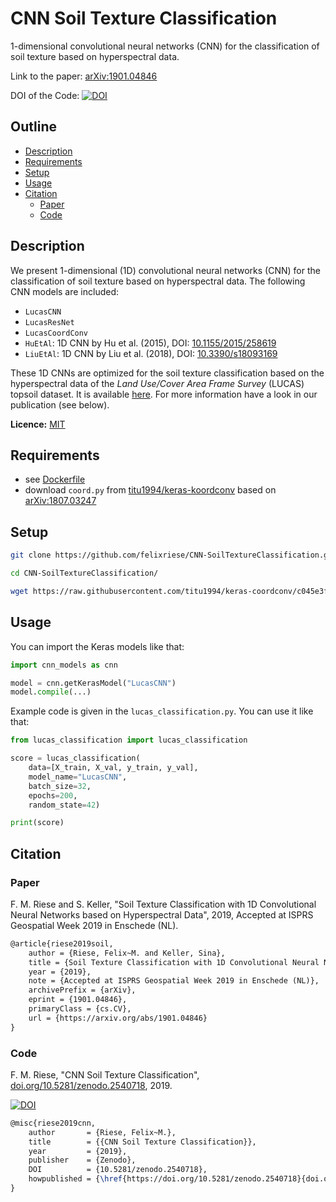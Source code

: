 # CNN Soil Texture Classification

1-dimensional convolutional neural networks (CNN) for the classification of soil texture based on hyperspectral data.

Link to the paper: [arXiv:1901.04846](https://arxiv.org/abs/1901.04846)

DOI of the Code: [![DOI](https://zenodo.org/badge/DOI/10.5281/zenodo.2540718.svg)](https://doi.org/10.5281/zenodo.2540718)

## Outline

* [Description](#description)
* [Requirements](#requirements)
* [Setup](#setup)
* [Usage](#usage)
* [Citation](#citation)
  * [Paper](#paper)
  * [Code](#code)

## Description

We present 1-dimensional (1D) convolutional neural networks (CNN) for the classification of soil texture based on hyperspectral data. The following CNN models are included:

* `LucasCNN`
* `LucasResNet`
* `LucasCoordConv`
* `HuEtAl`: 1D CNN by Hu et al. (2015), DOI: [10.1155/2015/258619](http://dx.doi.org/10.1155/2015/258619)
* `LiuEtAl`: 1D CNN by Liu et al. (2018), DOI: [10.3390/s18093169](https://dx.doi.org/10.3390%2Fs18093169)

These 1D CNNs are optimized for the soil texture classification based on the hyperspectral data of the *Land Use/Cover Area Frame Survey* (LUCAS) topsoil dataset. It is available [here](https://esdac.jrc.ec.europa.eu/projects/lucas). For more information have a look in our publication (see below).

**Licence:** [MIT](LICENSE)

## Requirements

* see [Dockerfile](Dockerfile)
* download `coord.py` from [titu1994/keras-koordconv](https://github.com/titu1994/keras-coordconv) based on [arXiv:1807.03247](https://arxiv.org/abs/1807.03247)

## Setup

```bash
git clone https://github.com/felixriese/CNN-SoilTextureClassification.git

cd CNN-SoilTextureClassification/

wget https://raw.githubusercontent.com/titu1994/keras-coordconv/c045e3f1ff7dabd4060f515e4b900263eddf1723/coord.py .
```

## Usage

You can import the Keras models like that:

```python
import cnn_models as cnn

model = cnn.getKerasModel("LucasCNN")
model.compile(...)

```

Example code is given in the `lucas_classification.py`. You can use it like that:

```python
from lucas_classification import lucas_classification

score = lucas_classification(
    data=[X_train, X_val, y_train, y_val],
    model_name="LucasCNN",
    batch_size=32,
    epochs=200,
    random_state=42)

print(score)
```

## Citation

### Paper

F. M. Riese and S. Keller, "Soil Texture Classification with 1D Convolutional Neural Networks based on Hyperspectral Data", 2019, Accepted at ISPRS Geospatial Week 2019 in Enschede (NL).

```tex
@article{riese2019soil,
    author = {Riese, Felix~M. and Keller, Sina},
    title = {Soil Texture Classification with 1D Convolutional Neural Networks based on Hyperspectral Data},
    year = {2019},
    note = {Accepted at ISPRS Geospatial Week 2019 in Enschede (NL)},
    archivePrefix = {arXiv},
    eprint = {1901.04846},
    primaryClass = {cs.CV},
    url = {https://arxiv.org/abs/1901.04846}
}
```

### Code

F. M. Riese, "CNN Soil Texture Classification", [doi.org/10.5281/zenodo.2540718](doi.org/10.5281/zenodo.2540718), 2019.

[![DOI](https://zenodo.org/badge/DOI/10.5281/zenodo.2540718.svg)](https://doi.org/10.5281/zenodo.2540718)

```tex
@misc{riese2019cnn,
    author       = {Riese, Felix~M.},
    title        = {{CNN Soil Texture Classification}},
    year         = {2019},
    publisher    = {Zenodo},
    DOI          = {10.5281/zenodo.2540718},
    howpublished = {\href{https://doi.org/10.5281/zenodo.2540718}{doi.org/10.5281/zenodo.2540718}}
}
```

